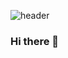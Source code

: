 ![header](https://capsule-render.vercel.app/api?type=rounded&color=gradient&height=300&section=footer&text=welcome%20profile&fontSize=90)

### Hi there 👋

<!--
**poweiruty/poweiruty** is a ✨ _special_ ✨ repository because its `README.md` (this file) appears on your GitHub profile.

Here are some ideas to get you started:

- 🔭 I’m currently working on ...
- 🌱 I’m currently learning ...
- 👯 I’m looking to collaborate on ...
- 🤔 I’m looking for help with ...
- 💬 Ask me about ...
- 📫 How to reach me: ...
- 😄 Pronouns: ...
- ⚡ Fun fact: ...
-->
